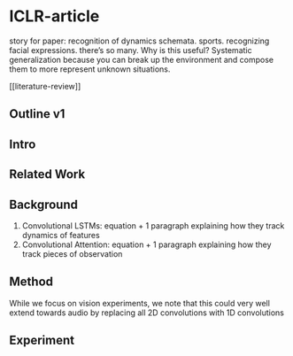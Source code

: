 # ICLR-article

<!-- Central question: can a structured agent-state representation enable systematic generalization? we hypothesis that one ability that would help is the ability to carve up experience into dynamics schemata. -->
story for paper: recognition of dynamics schemata. sports. recognizing facial expressions. there’s so many. Why is this useful? Systematic generalization because you can break up the environment and compose them to more represent unknown situations.

[[literature-review]]

## Outline v1

## Intro

## Related Work

## Background

1. Convolutional LSTMs: equation + 1 paragraph explaining how they track dynamics of features
2. Convolutional Attention: equation + 1 paragraph explaining how they track pieces of observation

## Method
While we focus on vision experiments, we note that this could very well extend towards audio by replacing all 2D convolutions with 1D convolutions

## Experiment